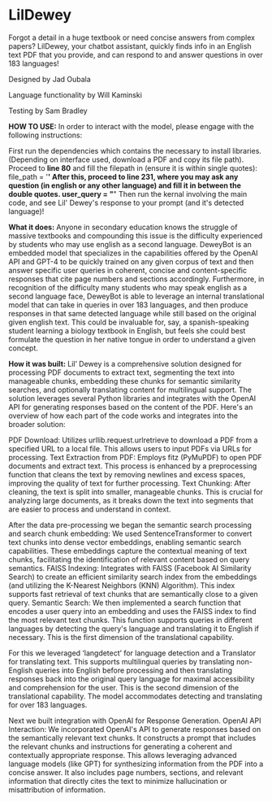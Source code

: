 # LilDewey
Forgot a detail in a huge textbook or need concise answers from complex papers? LilDewey, your chatbot assistant, quickly finds info in an English text PDF that you provide, and can respond to and answer questions in over 183 languages!

Designed by Jad Oubala

Language functionality by Will Kaminski

Testing by Sam Bradley

**HOW TO USE:**
In order to interact with the model, please engage with the following instructions:

First run the dependencies which contains the necessary to install libraries.
(Depending on interface used, download a PDF and copy its file path).
Proceed to **line 80** and fill the filepath in (ensure it is within single quotes): file_path = '____'
After this, proceed to **line 231**, where you may ask any question (in english or any other language) and fill it in between the double quotes. user_query = "____"
Then run the kernal involving the main code, and see Lil' Dewey's response to your prompt (and it's detected language)!

**What it does:**
Anyone in secondary education knows the struggle of massive textbooks and compounding this issue is the difficulty experienced by students who may use english as a second language. DeweyBot is an embedded model that specializes in the capabilities offered by the OpenAI API and GPT-4 to be quickly trained on any given corpus of text and then answer specific user queries in coherent, concise and content-specific responses that cite page numbers and sections accordingly. Furthermore, in recognition of the difficulty many students who may speak english as a second language face, DeweyBot is able to leverage an internal translational model that can take in queries in over 183 languages, and then produce responses in that same detected language while still based on the original given english text. This could be invaluable for, say, a spanish-speaking student learning a biology textbook in English, but feels she could best formulate the question in her native tongue in order to understand a given concept.

**How it was built:**
Lil’ Dewey is a comprehensive solution designed for processing PDF documents to extract text, segmenting the text into manageable chunks, embedding these chunks for semantic similarity searches, and optionally translating content for multilingual support. The solution leverages several Python libraries and integrates with the OpenAI API for generating responses based on the content of the PDF. Here's an overview of how each part of the code works and integrates into the broader solution:

PDF Download: Utilizes urllib.request.urlretrieve to download a PDF from a specified URL to a local file. This allows users to input PDFs via URLs for processing. Text Extraction from PDF: Employs fitz (PyMuPDF) to open PDF documents and extract text. This process is enhanced by a preprocessing function that cleans the text by removing newlines and excess spaces, improving the quality of text for further processing. Text Chunking: After cleaning, the text is split into smaller, manageable chunks. This is crucial for analyzing large documents, as it breaks down the text into segments that are easier to process and understand in context.

After the data pre-processing we began the semantic search processing and search chunk embedding: We used SentenceTransformer to convert text chunks into dense vector embeddings, enabling semantic search capabilities. These embeddings capture the contextual meaning of text chunks, facilitating the identification of relevant content based on query semantics. FAISS Indexing: Integrates with FAISS (Facebook AI Similarity Search) to create an efficient similarity search index from the embeddings (and utilizing the K-Nearest Neighbors (KNN) Algorithm). This index supports fast retrieval of text chunks that are semantically close to a given query. Semantic Search: We then implemented a search function that encodes a user query into an embedding and uses the FAISS index to find the most relevant text chunks. This function supports queries in different languages by detecting the query's language and translating it to English if necessary. This is the first dimension of the translational capability.

For this we leveraged ‘langdetect’ for language detection and a Translator for translating text. This supports multilingual queries by translating non-English queries into English before processing and then translating responses back into the original query language for maximal accessibility and comprehension for the user. This is the second dimension of the translational capability. The model accommodates detecting and translating for over 183 languages.

Next we built integration with OpenAI for Response Generation. OpenAI API Interaction: We incorporated OpenAI's API to generate responses based on the semantically relevant text chunks. It constructs a prompt that includes the relevant chunks and instructions for generating a coherent and contextually appropriate response. This allows leveraging advanced language models (like GPT) for synthesizing information from the PDF into a concise answer. It also includes page numbers, sections, and relevant information that directly cites the text to minimize hallucination or misattribution of information.
